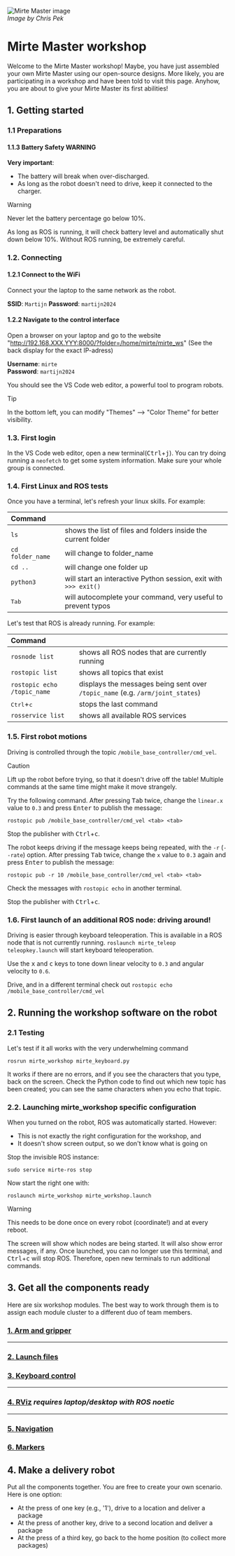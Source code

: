 ![Mirte Master image](./mirte_master.jpeg)  
*Image by Chris Pek*

# Mirte Master workshop

Welcome to the Mirte Master workshop! Maybe, you have just assembled your own Mirte Master using our open-source designs. More likely, you are participating in a workshop and have been told to visit this page. Anyhow, you are about to give your Mirte Master its first abilities!

## 1. Getting started
### 1.1 Preparations
 

#### 1.1.3 Battery Safety WARNING
**Very important**:
- The battery will break when over-discharged.
- As long as the robot doesn't need to drive, keep it connected to the charger.

> [!WARNING]  
> Never let the battery percentage go below 10%.

As long as ROS is running, it will check battery level and automatically shut down below 10%. Without ROS running, be extremely careful.

### 1.2. Connecting

#### 1.2.1 Connect to the WiFi
<!-- Needs to be gone -->
<!-- The rear display shows a WiFi network name, `Mirte-XXXXXX`. Connect to it with your laptop (**Password**: `mirte_mirte`). -->
Connect your the laptop to the same network as the robot.

**SSID**: `Martijn`
**Password**: `martijn2024`  

#### 1.2.2 Navigate to the control interface
Open a browser on your laptop and go to the website "http://192.168.XXX.YYY:8000/?folder=/home/mirte/mirte_ws" (See the back display for the exact IP-adress)

**Username**: `mirte`  
**Password**: `martijn2024`  

You should see the VS Code web editor, a powerful tool to program robots.

> [!TIP]  
> In the bottom left, you can modify "Themes" --> "Color Theme" for better visibility.

### 1.3. First login

In the VS Code web editor, open a new terminal(<kbd>Ctrl</kbd>+<kbd>j</kbd>). You can try doing running a `neofetch` to get some system information.
Make sure your whole group is connected.

### 1.4. First Linux and ROS tests
Once you have a terminal, let's refresh your linux skills. For example:

| Command|  |
|:-------|--|
| `ls` | shows the list of files and folders inside the current folder |
| `cd folder_name` | will change to folder_name |
| `cd ..` | will change one folder up |
| `python3` | will start an interactive Python session, exit with `>>> exit()` |
| <kbd>Tab</kbd> | will autocomplete your command, very useful to prevent typos |

Let's test that ROS is already running. For example:

| Command|  |
|:-------|--|
| `rosnode list` | shows all ROS nodes that are currently running |
| `rostopic list` | shows all topics that exist |
| `rostopic echo /topic_name` | displays the messages being sent over `/topic_name` (e.g. `/arm/joint_states`) |
| <kbd>Ctrl</kbd>+<kbd>c</kbd> | stops the last command |
| `rosservice list` | shows all available ROS services |

### 1.5. First robot motions
Driving is controlled through the topic `/mobile_base_controller/cmd_vel`.

> [!CAUTION]  
> Lift up the robot before trying, so that it doesn't drive off the table!
> Multiple commands at the same time might make it move strangely.

Try the following command.
After pressing <kbd>Tab</kbd> twice, change the `linear.x` value to `0.3` and press <kbd>Enter</kbd> to publish the message:

```console
rostopic pub /mobile_base_controller/cmd_vel <tab> <tab>
```

Stop the publisher with <kbd>Ctrl</kbd>+<kbd>c</kbd>.

The robot keeps driving if the message keeps being repeated, with the `-r` (`--rate`) option.
After pressing <kbd>Tab</kbd> twice, change the `x` value to `0.3` again and press <kbd>Enter</kbd> to publish the message:

```console
rostopic pub -r 10 /mobile_base_controller/cmd_vel <tab> <tab>
```

Check the messages with `rostopic echo` in another terminal.

Stop the publisher with <kbd>Ctrl</kbd>+<kbd>c</kbd>.


### 1.6. First launch of an additional ROS node: driving around!
Driving is easier through keyboard teleoperation. This is available in a ROS node that is not currently running.
`roslaunch mirte_teleop teleopkey.launch` will start keyboard teleoperation.

Use the <kbd>x</kbd> and <kbd>c</kbd> keys to tone down linear velocity to `0.3` and angular velocity to `0.6`.

Drive, and in a different terminal check out `rostopic echo /mobile_base_controller/cmd_vel`

## 2. Running the workshop software on the robot

### 2.1 Testing
Let's test if it all works with the very underwhelming command

```console
rosrun mirte_workshop mirte_keyboard.py
```

It works if there are no errors, and if you see the characters that you type, back on the screen. Check the Python code to find out which new topic has been created; you can see the same characters when you echo that topic.

### 2.2. Launching mirte_workshop specific configuration
When you turned on the robot, ROS was automatically started. However:
- This is not exactly the right configuration for the workshop, and
- It doesn't show screen output, so we don't know what is going on

Stop the invisible ROS instance:

```console
sudo service mirte-ros stop
```

Now start the right one with:

```console
roslaunch mirte_workshop mirte_workshop.launch
```
> [!WARNING]  
> This needs to be done once on every robot (coordinate!) and at every reboot.

The screen will show which nodes are being started. It will also show error messages, if any. Once launched, you can no longer use this terminal, and <kbd>Ctrl</kbd>+<kbd>c</kbd> will stop ROS. Therefore, open new terminals to run additional commands.

## 3. Get all the components ready
Here are six workshop modules. The best way to work through them is to assign each module cluster to a different duo of team members.

### [1. Arm and gripper](arm_and_gripper.md)

---

### [2. Launch files](launch_files.md)

### [3. Keyboard control](keyboard_control.md)

----

### [4. RViz](rviz.md) *requires laptop/desktop with ROS noetic*

----

### [5. Navigation](navigation.md)

### [6. Markers](markers.md)

## 4. Make a delivery robot
Put all the components together. You are free to create your own scenario. Here is one option:
- At the press of one key (e.g., '1'), drive to a location and deliver a package
- At the press of another key, drive to a second location and deliver a package
- At the press of a third key, go back to the home position (to collect more packages)
